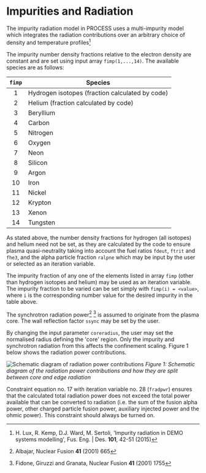 # Impurities and Radiation

The impurity radiation model in PROCESS uses a multi-impurity model which 
integrates the radiation contributions over an arbitrary choice of density and 
temperature profiles[^1]

The impurity number density fractions relative to the electron density are constant and are set 
using input array `fimp(1,...,14)`. The available species are as follows:

| `fimp` | Species |
| :-: | - |
| 1 | Hydrogen isotopes (fraction calculated by code) |
| 2 | Helium (fraction calculated by code) |
| 3 | Beryllium |
| 4 | Carbon |
| 5 | Nitrogen |
| 6 | Oxygen |
| 7 | Neon |
| 8 | Silicon |
| 9 | Argon |
| 10 | Iron |
| 11 | Nickel |
| 12 | Krypton |
| 13 | Xenon |
| 14 | Tungsten |

As stated above, the number density fractions for hydrogen (all isotopes) and
helium need not be set, as they are calculated by the code to ensure 
plasma quasi-neutrality taking into account the fuel ratios
`fdeut`, `ftrit` and `fhe3`, and the alpha particle fraction `ralpne` which may 
be input by the user or selected as an iteration variable.

The impurity fraction of any one of the elements listed in array `fimp` (other than hydrogen 
isotopes and helium) may be used as an iteration variable.
The impurity fraction to be varied can be set simply with `fimp(i) = <value>`, where `i` is the corresponding number value for the desired impurity in the table above.

The synchrotron radiation power[^2] [^3] is assumed to originate from the 
plasma core. The wall reflection factor `ssync` may be set by the user.

By changing the input parameter `coreradius`, the user may set the normalised 
radius defining the 'core' region. Only the impurity and synchrotron radiation 
from this affects the confinement scaling. Figure 1 below shows the
radiation power contributions.

![Schematic diagram of radiation power contributions](../images/radiation.png "Schematic diagram of radiation power contributions")
*Figure 1: Schematic diagram of the radiation power contributions and how they are split between core and edge radiation*

Constraint equation no. 17 with iteration variable no. 28 (`fradpwr`)
ensures that the calculated total radiation power does not exceed the total
power available that can be converted to radiation (i.e. the sum of the fusion
alpha power, other charged particle fusion power, auxiliary injected power and
the ohmic power). This constraint should always be turned on.

[^1]: H. Lux, R. Kemp, D.J. Ward, M. Sertoli, 'Impurity radiation in DEMO 
systems modelling', Fus. Eng.  | Des. **101**, 42-51 (2015)
[^2]:  Albajar, Nuclear Fusion **41** (2001) 665
[^3]: Fidone, Giruzzi and Granata, Nuclear Fusion **41** (2001) 1755